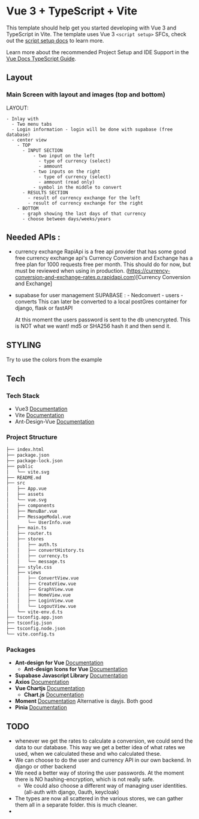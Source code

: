 # Vue 3 + TypeScript + Vite

This template should help get you started developing with Vue 3 and TypeScript in Vite. The template uses Vue 3 `<script setup>` SFCs, check out the [script setup docs](https://v3.vuejs.org/api/sfc-script-setup.html#sfc-script-setup) to learn more.

Learn more about the recommended Project Setup and IDE Support in the [Vue Docs TypeScript Guide](https://vuejs.org/guide/typescript/overview.html#project-setup).


## Layout

### Main Screen with layout and images (top and bottom)

LAYOUT:

    - Inlay with 
      - Two menu tabs
      - Login information - login will be done with supabase (free database)
      - center view
        - TOP
          - INPUT SECTION
              - two input on the left 
                - type of currency (select)
                - ammount
              - two inputs on the right 
                - type of currency (select)
                - ammount (read only)
              - symbol in the middle to convert
          - RESULTS SECTION
            - result of currency exchange for the left
            - result of currency exchange for the right
        - BOTTOM
          - graph showing the last days of that currency
          - choose between days/weeks/years

## Needed APIs :

  - currency exchange
    RapiApi is a free api provider that has some good free currency exchange api's
    Currency Conversion and Exchange has a free plan for 1000 requests free per month. This should do for now, but must be reviewed when using in production.
    (https://currency-conversion-and-exchange-rates.p.rapidapi.com)[Currency Conversion and Exchange]
- supabase for user management
    SUPABASE :
        - Nedconvert - users
                     - converts
    This can later be converted to a local postGres container for django, flask or fastAPI

    At this moment the users password is sent to the db unencrypted. This is NOT what we want! md5 or SHA256 hash it and then send it.

## STYLING

Try to use the colors from the example

## Tech

### Tech Stack

* Vue3  [Documentation](https://vuejs.org/)
* Vite [Documentation](https://vite.dev/)
* Ant-Design-Vue [Documentation](https://www.antdv.com/)

### Project Structure

```markdown
├── index.html
├── package.json
├── package-lock.json
├── public
│   └── vite.svg
├── README.md
├── src
│   ├── App.vue
│   ├── assets
│   └── vue.svg
│   ├── components
│   ├── MenuBar.vue
│   ├── MessageModal.vue
│       └── UserInfo.vue
│   ├── main.ts
│   ├── router.ts
│   ├── stores
│   │   ├── auth.ts
│   │   ├── convertHistory.ts
│   │   ├── currency.ts
│   │   └── message.ts
│   ├── style.css
│   ├── views
│   │   ├── ConvertView.vue
│   │   ├── CreateView.vue
│   │   ├── GraphView.vue
│   │   ├── HomeView.vue
│   │   ├── LoginView.vue
│   │   └── LogoutView.vue
│   └── vite-env.d.ts
├── tsconfig.app.json
├── tsconfig.json
├── tsconfig.node.json
└── vite.config.ts

```

### Packages

- **Ant-design for Vue** [Documentation](https://www.antdv.com/)
  - **Ant-design Icons for Vue** [Documentation](https://https://antdv.com/components/icon)
- **Supabase Javascript Library** [Documentation](https://https://github.com/supabase/supabase-js)
- **Axios** [Documentation](https://https://github.com/imcvampire/vue-axios#readme)
- **Vue Chartjs** [Documentation](https://https://vue-chartjs.org/)
  - **Chart.js** [Documentation](https://https://vue-chartjs.org/)
- **Moment** [Documentation](https://https://momentjs.com/) Alternative is dayjs. Both good
- **Pinia**  [Documentation](https://https://pinia.vuejs.org/)

##  TODO

- whenever we get the rates to calculate a conversion, we could send the data to our database. This way we get a better
    idea of what rates we used, when we calculated these and who calculated these.
- We can choose to do the user and currency API in our own backend. In django or other backend
- We need a better way of storing the user passwords. At the moment there is NO hashing-encryption, which is not really safe.
  - We could also choose a different way of managing user identities. (all-auth with django, 0auth, keycloak)
- The types are now all scattered in the various stores, we can gather them all in a separate folder. this is much cleaner.
- 